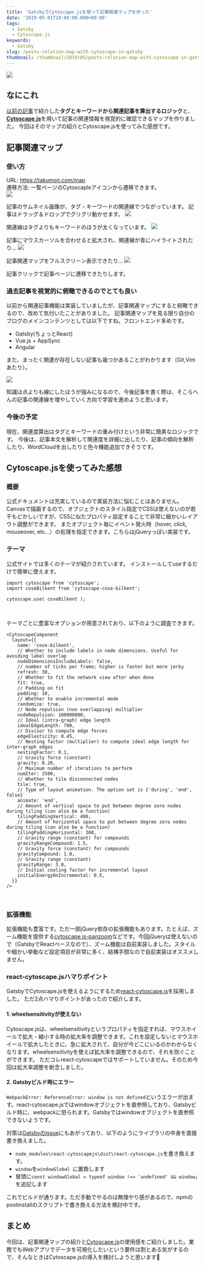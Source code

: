 ```yaml
---
title: 'GatsbyでCytoscape.jsを使って記事関連マップを作った'
date: '2019-05-01T18:00:00.000+09:00'
tags:
  - Gatsby
  - Cytoscape.js
keywords:
  - Gatsby
slug: /posts-relation-map-with-cytoscape-in-gatsby
thumbnail: /thumbnail/2019/05/posts-relation-map-with-cytoscape-in-gatsby.png
---
```


![](/thumbnail/2019/05/posts-relation-map-with-cytoscape-in-gatsby.png)

## なにこれ
[以前の記事](https://takumon.com/gatsby-related-posts-like-hugo)で紹介した**タグとキーワードから関連記事を算出するロジック**と、[**Cytoscape.js**](http://js.cytoscape.org/)を用いて記事の関連情報を視覚的に確認できるマップを作りました。
今回はそのマップの紹介とCytoscape.jsを使ってみた感想です。

## 記事関連マップ

### 使い方
URL: https://takumon.com/map <br/>
遷移方法: 一覧ページのCytoscapleアイコンから遷移できます。 <br/>
![](./map-link.png)
<br/>


記事のサムネイル画像が、タグ・キーワードの関連線でつながっています。
記事はドラッグ＆ドロップでグリグリ動かせます。
![](./map.png)

関連線はタグよりもキーワードのほうが太くなっています。
![](./map-relation.png)


記事にマウスカーソルを合わせると拡大され、関連線が青にハイライトされたり...
![](./hover-style.png)
<br/>

記事関連マップをフルスクリーン表示できたり...
![](./fullscreen-button.png)
<br/>


記事クリックで記事ページに遷移できたりします。


### 過去記事を視覚的に俯瞰できるのでとても良い

以前から関連記事機能は実装していましたが、記事関連マップにすると俯瞰できるので、改めて気付いたことがありました。
記事関連マップを見る限り自分のブログのメインコンテンツとしては以下ですね。フロントエンド多めです。
* Gatsby(ちょっとReact)
* Vue.js + AppSync
* Angular

また、まったく関連が存在しない記事も幾つかあることがわかります（Git,Vimあたり）。

![](./no-relation-posts.png)
<br/>

知識は点よりも線にしたほうが強みになるので、今後記事を書く際は、そこらへんの記事の関連線を増やしていく方向で学習を進めようと思います。


### 今後の予定
現在、関連度算出はタグとキーワードの重み付けという非常に簡素なロジックです。
今後は、記事本文を解析して関連度を詳細に出したり、記事の傾向を解析したり、WordCloudを出したりと色々機能追加できそうです。

## Cytoscape.jsを使ってみた感想

### 概要

公式ドキュメントは充実しているので実装方法に悩むことはありません。
Canvasで描画するので、オブジェクトのスタイル指定でCSSは使えないのが若干もどかしいですが、CSSに似たプロパティ設定することで非常に細かいレイアウト調整ができます。
またオブジェクト毎にイベント発火時（hover, click, mouseover, etc...）の処理を指定できます。こちらはjQueryっぽい実装です。


### テーマ

公式サイトでは多くのテーマが紹介されています。
インストールしてuseするだけで簡単に使えます。


```javascript:title=テーマの使い方
import cytoscape from 'cytoscape';
import coseBilkent from 'cytoscape-cose-bilkent';

cytoscape.use( coseBilkent );
```
<br/>

テーマごとに豊富なオプションが用意されており、以下のように調査できます。

```jsx:title=テーマの調整
<CytoscapeComponent
  layout={{
    name: 'cose-bilkent',
    // Whether to include labels in node dimensions. Useful for avoiding label overlap
    nodeDimensionsIncludeLabels: false,
    // number of ticks per frame; higher is faster but more jerky
    refresh: 30,
    // Whether to fit the network view after when done
    fit: true,
    // Padding on fit
    padding: 10,
    // Whether to enable incremental mode
    randomize: true,
    // Node repulsion (non overlapping) multiplier
    nodeRepulsion: 100000000,
    // Ideal (intra-graph) edge length
    idealEdgeLength: 700,
    // Divisor to compute edge forces
    edgeElasticity: 0.45,
    // Nesting factor (multiplier) to compute ideal edge length for inter-graph edges
    nestingFactor: 0.1,
    // Gravity force (constant)
    gravity: 0.20,
    // Maximum number of iterations to perform
    numIter: 2500,
    // Whether to tile disconnected nodes
    tile: true,
    // Type of layout animation. The option set is {'during', 'end', false}
    animate: 'end',
    // Amount of vertical space to put between degree zero nodes during tiling (can also be a function)
    tilingPaddingVertical: 400,
    // Amount of horizontal space to put between degree zero nodes during tiling (can also be a function)
    tilingPaddingHorizontal: 300,
    // Gravity range (constant) for compounds
    gravityRangeCompound: 1.5,
    // Gravity force (constant) for compounds
    gravityCompound: 1.0,
    // Gravity range (constant)
    gravityRange: 3.8,
    // Initial cooling factor for incremental layout
    initialEnergyOnIncremental: 0.5,
  }}
/>
```
<br/>


### 拡張機能

拡張機能も豊富です。ただ一部jQuery依存の拡張機能もあります。たとえば、ズーム機能を提供する[cytoscape.js-panzoom](https://github.com/cytoscape/cytoscape.js-panzoom)などです。今回jQueryは使えないので（GatsbyでReactベースなので）、ズーム機能は自前実装しました。スタイルや細かい挙動など設定項目が非常に多く、結構手間なので自前実装はオススメしません。


### react-cytoscape.jsハマりポイント

GatsbyでCytoscape.jsを使えるようにするため[react-cytoscape.js](https://github.com/plotly/react-cytoscapejs)を採用しました。
ただ2点ハマりポイントがあったので紹介します。


#### 1. wheelsensitivityが使えない
Cytoscape.jsは、wheelsensitivityというプロパティを指定すれば、マウスホイールで拡大・縮小する時の拡大率を調整できます。これを設定しないとマウスホイールで拡大したときに、急に拡大されて、自分が今どこにいるのかわからなくなります。wheelsensitivityを使えば拡大率を調整できるので、それを防ぐことができます。
ただコレreact-cytoscapeではサポートしていません。そのため今回は拡大率調整を断念しました。

#### 2. Gatsbyビルド時にエラー
`WebpackError: ReferenceError: window is not defined`というエラーが出ます。react-cytoscape.jsではwindowオブジェクトを直参照しており、Gatsbyビルド時に、webpackに怒られます。Gatsbyではwindowオブジェクトを直参照できないようです。

対策は[GatsbyのIssue](https://github.com/gatsbyjs/gatsby/issues/309#issuecomment-302043875)にもあがっており、以下のようにライブラリの中身を直接書き換えました。

* `node_modules\react-cytoscapejs\dist\react-cytoscape.js`を書き換えます。
* `window`を`windowGlobal `に置換します
* 冒頭に`const windowGlobal = typeof window !== 'undefined' && window;`を追記します

これでビルドが通ります。ただ手動でやるのは無理やり感があるので、npmのpostinstallのスクリプトで書き換える方法を検討中です。


## まとめ
今回は、記事関連マップの紹介と[Cytoscape.js](http://js.cytoscape.org/)の使用感をご紹介しました。業務でもWebアプリでデータを可視化したいという要件は割とある気がするので、そんなときはCytoscape.jsの導入を検討しようと思います🍅